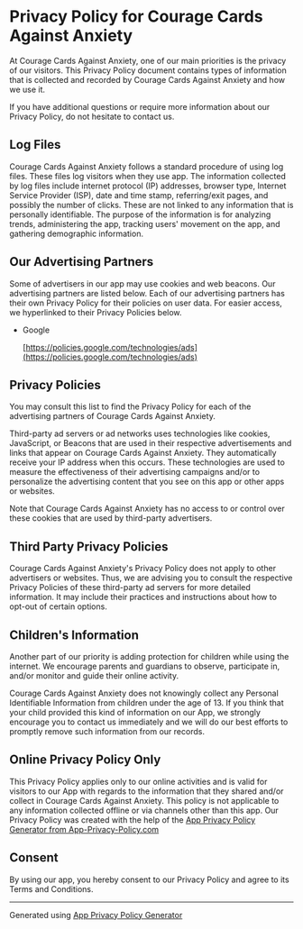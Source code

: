 Privacy Policy for Courage Cards Against Anxiety
================================================

At Courage Cards Against Anxiety, one of our main priorities is the privacy of our visitors. This Privacy Policy document contains types of information that is collected and recorded by Courage Cards Against Anxiety and how we use it.

If you have additional questions or require more information about our Privacy Policy, do not hesitate to contact us.

Log Files
---------

Courage Cards Against Anxiety follows a standard procedure of using log files. These files log visitors when they use app. The information collected by log files include internet protocol (IP) addresses, browser type, Internet Service Provider (ISP), date and time stamp, referring/exit pages, and possibly the number of clicks. These are not linked to any information that is personally identifiable. The purpose of the information is for analyzing trends, administering the app, tracking users' movement on the app, and gathering demographic information.

Our Advertising Partners
------------------------

Some of advertisers in our app may use cookies and web beacons. Our advertising partners are listed below. Each of our advertising partners has their own Privacy Policy for their policies on user data. For easier access, we hyperlinked to their Privacy Policies below.

*   Google
    
    [https://policies.google.com/technologies/ads](https://policies.google.com/technologies/ads)
    

Privacy Policies
----------------

You may consult this list to find the Privacy Policy for each of the advertising partners of Courage Cards Against Anxiety.

Third-party ad servers or ad networks uses technologies like cookies, JavaScript, or Beacons that are used in their respective advertisements and links that appear on Courage Cards Against Anxiety. They automatically receive your IP address when this occurs. These technologies are used to measure the effectiveness of their advertising campaigns and/or to personalize the advertising content that you see on this app or other apps or websites.

Note that Courage Cards Against Anxiety has no access to or control over these cookies that are used by third-party advertisers.

Third Party Privacy Policies
----------------------------

Courage Cards Against Anxiety's Privacy Policy does not apply to other advertisers or websites. Thus, we are advising you to consult the respective Privacy Policies of these third-party ad servers for more detailed information. It may include their practices and instructions about how to opt-out of certain options.

Children's Information
----------------------

Another part of our priority is adding protection for children while using the internet. We encourage parents and guardians to observe, participate in, and/or monitor and guide their online activity.

Courage Cards Against Anxiety does not knowingly collect any Personal Identifiable Information from children under the age of 13. If you think that your child provided this kind of information on our App, we strongly encourage you to contact us immediately and we will do our best efforts to promptly remove such information from our records.

Online Privacy Policy Only
--------------------------

This Privacy Policy applies only to our online activities and is valid for visitors to our App with regards to the information that they shared and/or collect in Courage Cards Against Anxiety. This policy is not applicable to any information collected offline or via channels other than this app. Our Privacy Policy was created with the help of the [App Privacy Policy Generator from App-Privacy-Policy.com](https://www.app-privacy-policy.com/app-privacy-policy-generator/)

Consent
-------

By using our app, you hereby consent to our Privacy Policy and agree to its Terms and Conditions.

* * *

Generated using [App Privacy Policy Generator](https://www.app-privacy-policy.com)
